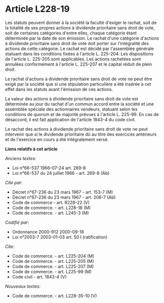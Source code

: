 # Article L228-19

Les statuts peuvent donner à la société la faculté d'exiger le rachat, soit de la totalité de ses propres actions à dividende
prioritaire sans droit de vote, soit de certaines catégories d'entre elles, chaque catégorie étant déterminée par la date de
son émission. Le rachat d'une catégorie d'actions à dividende prioritaire sans droit de vote doit porter sur l'intégralité
des actions de cette catégorie. Le rachat est décidé par l'assemblée générale statuant dans les conditions fixées à l'article
L. 225-204. Les dispositions de l'article L. 225-205 sont applicables. Les actions rachetées sont annulées conformément à
l'article L. 225-207 et le capital réduit de plein droit.

Le rachat d'actions à dividende prioritaire sans droit de vote ne peut être exigé par la société que si une stipulation
particulière a été insérée à cet effet dans les statuts avant l'émission de ces actions.

La valeur des actions à dividende prioritaire sans droit de vote est déterminée au jour du rachat d'un commun accord entre la
société et une assemblée spéciale des actionnaires vendeurs, statuant selon les conditions de quorum et de majorité prévues à
l'article L. 225-99. En cas de désaccord, il est fait application de l'article 1843-4 du code civil.

Le rachat des actions à dividende prioritaire sans droit de vote ne peut intervenir que si le dividende prioritaire dû au
titre des exercices antérieurs et de l'exercice en cours a été intégralement versé.

**Liens relatifs à cet article**

_Anciens textes_:

  - Loi n°66-537 1966-07-24 art. 269-8
  - Loi n°66-537 du 24 juillet 1966 - art. 269-8 (Ab)

_Cité par_:

  - Décret n°67-236 du 23 mars 1967 - art. 153-7 (M)
  - Décret n°67-236 du 23 mars 1967 - art. 206-7 (Ab)
  - Code de commerce - art. R228-22 (V)
  - Code de commerce. - art. L228-18 (M)
  - Code de commerce. - art. L245-3 (M)

_Codifié par_:

  - Ordonnance 2000-912 2000-09-18
  - Loi n°2003-7 2003-01-03 art. 50 I (ratification)

_Cite_:

  - Code de commerce. - art. L225-204 (M)
  - Code de commerce. - art. L225-205 (M)
  - Code de commerce. - art. L225-207 (M)
  - Code de commerce. - art. L225-99 (M)
  - Code civil - art. 1843-4 (V)

_Nouveaux textes_:

  - Code de commerce. - art. L228-35-10 (V)
